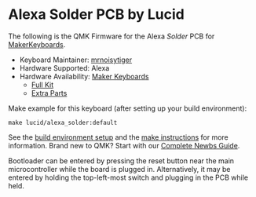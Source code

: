 # Alexa Solder PCB by Lucid

The following is the QMK Firmware for the Alexa *Solder* PCB for [MakerKeyboards](http://www.makerkeyboards.com).

* Keyboard Maintainer: [mrnoisytiger](https://github.com/mrnoisytiger)
* Hardware Supported: Alexa
* Hardware Availability: [Maker Keyboards](https://www.makerkeyboards.com/products/alexa)
  * [Full Kit](https://www.makerkeyboards.com/products/alexa)
  * [Extra Parts](https://www.makerkeyboards.com/products/alexa-extras)

Make example for this keyboard (after setting up your build environment):

    make lucid/alexa_solder:default

See the [build environment setup](https://docs.qmk.fm/#/getting_started_build_tools) and the [make instructions](https://docs.qmk.fm/#/getting_started_make_guide) for more information. Brand new to QMK? Start with our [Complete Newbs Guide](https://docs.qmk.fm/#/newbs).

Bootloader can be entered by pressing the reset button near the main microcontroller while the board is plugged in. Alternatively, it may be entered by holding the top-left-most switch and plugging in the PCB while held.
